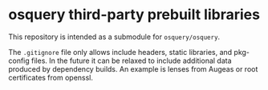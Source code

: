 # osquery third-party prebuilt libraries

This repository is intended as a submodule for `osquery/osquery`.

The `.gitignore` file only allows include headers, static libraries, and pkg-config files. In the future it can be relaxed to include additional data produced by dependency builds. An example is lenses from Augeas or root certificates from openssl.
